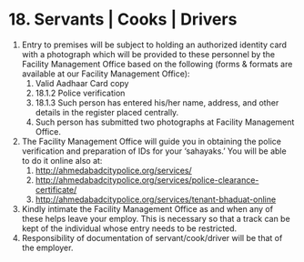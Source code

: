 # 18. Servants | Cooks | Drivers

<ol class="main-list">
<li class="custom-number" data-num="18.1">Entry to premises will be subject to holding an authorized identity card with a photograph which will be provided to these personnel by the Facility Management Office based on the following (forms & formats are available at our Facility Management Office):
        <ol class="sub-list">
            <li class="custom-number" data-num="18.1.1">Valid Aadhaar Card copy</li>
            <li class="custom-number" data-num="18.1.2">18.1.2	Police verification</li>
            <li class="custom-number" data-num="18.1.3">18.1.3	Such person has entered his/her name, address, and other details in the register placed centrally.</li>
            <li class="custom-number" data-num="18.1.4">Such person has submitted two photographs at Facility Management Office.</li>
        </ol>
</li>

<li class="custom-number" data-num="18.2">The Facility Management Office will guide you in obtaining the police verification and preparation of IDs for your ‘sahayaks.’ You will be able to do it online also at:
        <ol class="sub-list">
            <li class="custom-number" data-num="18.2.1"> <a href="http://ahmedabadcitypolice.org/services/" target="_blank">http://ahmedabadcitypolice.org/services/</a></li>
            <li class="custom-number" data-num="18.2.2"> <a href="http://ahmedabadcitypolice.org/services/police-clearance-certificate/" target="_blank">http://ahmedabadcitypolice.org/services/police-clearance-certificate/</a></li>
            <li class="custom-number" data-num="18.2.3"> <a href="http://ahmedabadcitypolice.org/services/police-clearance-certificate/" target="_blank"> http://ahmedabadcitypolice.org/services/tenant-bhaduat-online</a></li>
        </ol>
</li>

<li class="custom-number" data-num="18.3">Kindly intimate the Facility Management Office as and when any of these helps leave your employ. This is necessary so that a track can be kept of the individual whose entry needs to be restricted.</li>

<li class="custom-number" data-num="18.4">Responsibility of documentation of servant/cook/driver will be that of the employer.</li>
</ol>
